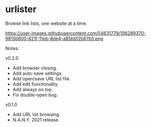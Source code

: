 # urlister
Browse link lists, one website at a time.

https://user-images.githubusercontent.com/54631779/106289370-9815b600-621f-11eb-8de4-a85bbf2b87b5.png



Notes:

v0.2.0
- Add browser closing.
- Add auto-save settings.
- Add open/save URL list file.
- Add edit functionality.
- Add always on top.
- Fix double-open bug.

v0.1.0
- Add URL list browsing.
- N.A.N.Y. 2021 release.
